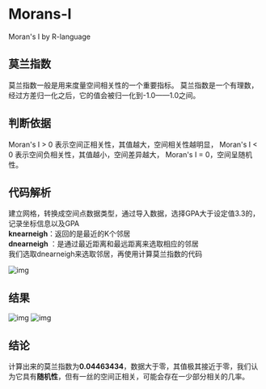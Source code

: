 # Morans-I
Moran's I by R-language

## 莫兰指数
莫兰指数一般是用来度量空间相关性的一个重要指标。
莫兰指数是一个有理数，经过方差归一化之后，它的值会被归一化到-1.0——1.0之间。

## 判断依据
Moran's I > 0  表示空间正相关性，其值越大，空间相关性越明显，
Moran's I < 0  表示空间负相关性，其值越小，空间差异越大，
Moran's I = 0，空间呈随机性。

## 代码解析
建立网格，转换成空间点数据类型，通过导入数据，选择GPA大于设定值3.3的，记录坐标信息以及GPA</br>
**knearneigh**：返回的是最近的K个邻居</br>
**dnearneigh** ：是通过最近距离和最远距离来选取相应的邻居</br>
我们选取dnearneigh来选取邻居，再使用计算莫兰指数的代码

![img](https://github.com/cuit201608/Team1_coding/blob/master/2nd/screenshots/code.png)

## 结果
![img](https://github.com/cuit201608/Team1_coding/blob/master/2nd/screenshots/1.png)
![img](https://github.com/cuit201608/Team1_coding/blob/master/2nd/screenshots/moran.png)

## 结论
计算出来的莫兰指数为**0.04463434**，数据大于零，其值极其接近于零，我们认为它具有**随机性**，但有一丝的空间正相关，可能会存在一少部分相关的几率。

